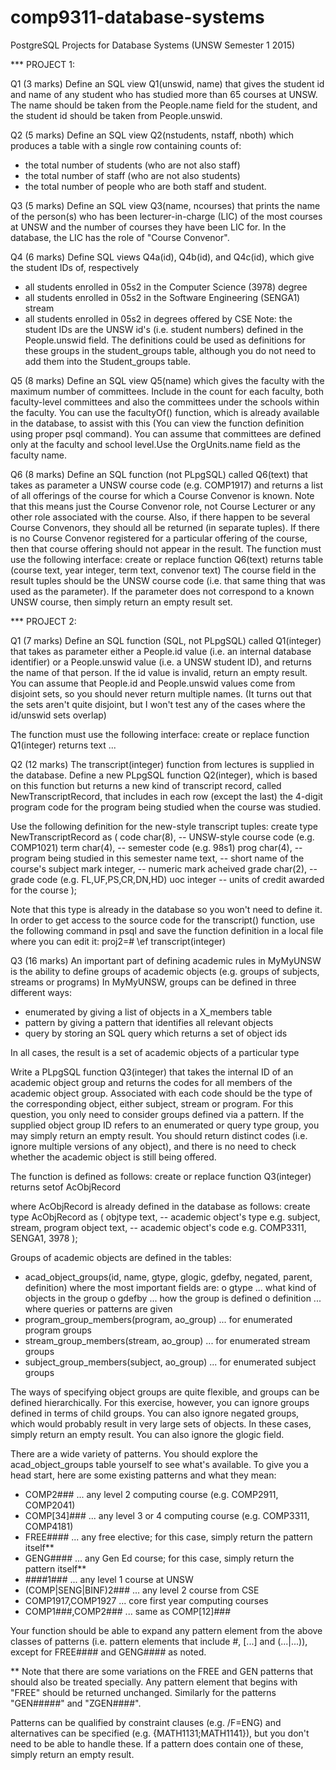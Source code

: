 # comp9311-database-systems
PostgreSQL Projects for Database Systems (UNSW Semester 1 2015)

*** PROJECT 1:

Q1 (3 marks)
Define an SQL view Q1(unswid, name) that gives the student id and name of any student who has studied more than 65 courses at UNSW. The name should be taken from the People.name field for the student, and the student id should be taken from People.unswid.

Q2 (5 marks)
Define an SQL view Q2(nstudents, nstaff, nboth) which produces a table with a single row containing counts of:
- the total number of students (who are not also staff)
- the total number of staff (who are not also students)
- the total number of people who are both staff and student.

Q3 (5 marks)
Define an SQL view Q3(name, ncourses) that prints the name of the person(s) who has been lecturer-in-charge (LIC) of the most courses at UNSW and the number of courses they have been LIC for. In the database, the LIC has the role of "Course Convenor".

Q4 (6 marks)
Define SQL views Q4a(id), Q4b(id), and Q4c(id), which give the student IDs of, respectively
- all students enrolled in 05s2 in the Computer Science (3978) degree
- all students enrolled in 05s2 in the Software Engineering (SENGA1) stream
- all students enrolled in 05s2 in degrees offered by CSE
Note: the student IDs are the UNSW id's (i.e. student numbers) defined in the People.unswid field.
The definitions could be used as definitions for these groups in the student_groups table, although you do not need to add them into the Student_groups table.

Q5 (8 marks)
Define an SQL view Q5(name) which gives the faculty with the maximum number of committees. Include in the count for each faculty, both faculty-level committees and also the committees under the schools within the faculty. You can use the facultyOf() function, which is already available in the database, to assist with this (You can view the function definition using proper psql command). You can assume that committees are defined only at the faculty and school level.Use the OrgUnits.name field as the faculty name.

Q6 (8 marks)
Define an SQL function (not PLpgSQL) called Q6(text) that takes as parameter a UNSW course code (e.g. COMP1917) and returns a list of all offerings of the course for which a Course Convenor is known. Note that this means just the Course Convenor role, not Course Lecturer or any other role associated with the course. Also, if there happen to be several Course Convenors, they should all be returned (in separate tuples). If there is no Course Convenor registered for a particular offering of the course, then that course offering should not appear in the result.
The function must use the following interface:
create or replace function Q6(text)
returns table (course text, year integer, term text, convenor text)
The course field in the result tuples should be the UNSW course code (i.e. that same thing that was used as the parameter). If the parameter does not correspond to a known UNSW course, then simply return an empty result set.

*** PROJECT 2:

Q1 (7 marks)
Define an SQL function (SQL, not PLpgSQL) called Q1(integer) that takes as parameter either
a People.id value (i.e. an internal database identifier) or a People.unswid value (i.e. a UNSW student ID), and returns the name of that person. If the id value is invalid, return an empty result. You can assume that People.id and People.unswid values come from disjoint sets, so you should never return multiple names. (It turns out that the sets aren't quite disjoint, but I won't test any of the cases where the id/unswid sets overlap)

The function must use the following interface: 
create or replace function Q1(integer) returns text ... 

Q2 (12 marks)
The transcript(integer) function from lectures is supplied in the database. Define a new PLpgSQL function Q2(integer), which is based on this function but returns a new kind of transcript record, called NewTranscriptRecord, that includes in each row (except the last) the 4-digit program code for the program being studied when the course was studied.

Use the following definition for the new-style transcript tuples:
create type NewTranscriptRecord as (
code char(8), -- UNSW-style course code (e.g. COMP1021) term char(4), -- semester code (e.g. 98s1)
prog char(4), -- program being studied in this semester name text, -- short name of the course's subject
mark integer, -- numeric mark acheived
grade char(2), -- grade code (e.g. FL,UF,PS,CR,DN,HD)
uoc integer -- units of credit awarded for the course
);

Note that this type is already in the database so you won't need to define it. In order to get access to the source code for the transcript() function, use the following command in psql and save the function definition in a local file where you can edit it:
proj2=# \ef transcript(integer)

Q3 (16 marks)
An important part of defining academic rules in MyMyUNSW is the ability to define groups of academic objects (e.g. groups of subjects, streams or programs) In MyMyUNSW, groups can be defined in three different ways:
- enumerated by giving a list of objects in a X_members table
- pattern by giving a pattern that identifies all relevant objects
- query by storing an SQL query which returns a set of object ids

In all cases, the result is a set of academic objects of a particular type

Write a PLpgSQL function Q3(integer) that takes the internal ID of an academic object group and returns the codes for all members of the academic object group. Associated with each code should be the type of the corresponding object, either subject, stream or program. For this question, you only need to consider groups defined via a pattern. If the supplied object group ID refers to
an enumerated or query type group, you may simply return an empty result. You should return distinct codes (i.e. ignore multiple versions of any object), and there is no need to check whether the academic object is still being offered.

The function is defined as follows:
create or replace function Q3(integer) returns setof AcObjRecord 

where AcObjRecord is already defined in the database as follows:
create type AcObjRecord as (
objtype text, -- academic object's type e.g. subject, stream, program 
object text, -- academic object's code e.g. COMP3311, SENGA1, 3978
);

Groups of academic objects are defined in the tables:

- acad_object_groups(id, name, gtype, glogic, gdefby, negated, parent, definition) where the most important fields are:
o gtype ... what kind of objects in the group
o gdefby ... how the group is defined
o definition ... where queries or patterns are given
- program_group_members(program, ao_group) ... for enumerated program groups
- stream_group_members(stream, ao_group) ... for enumerated stream groups
- subject_group_members(subject, ao_group) ... for enumerated subject groups

The ways of specifying object groups are quite flexible, and groups can be defined hierarchically. For this exercise, however, you can ignore groups defined in terms of child groups. You can also ignore negated groups, which would probably result in very large sets of objects. In these cases, simply return an empty result. You can also ignore the glogic field.

There are a wide variety of patterns. You should explore the acad_object_groups table yourself to see what's available. To give you a head start, here are some existing patterns and what they mean:
- COMP2### ... any level 2 computing course (e.g. COMP2911, COMP2041)
- COMP[34]### ... any level 3 or 4 computing course (e.g. COMP3311, COMP4181)
- FREE#### ... any free elective; for this case, simply return the pattern itself**
- GENG#### ... any Gen Ed course; for this case, simply return the pattern itself**
- ####1### ... any level 1 course at UNSW
- (COMP|SENG|BINF)2### ... any level 2 course from CSE
- COMP1917,COMP1927 ... core first year computing courses
- COMP1###,COMP2### ... same as COMP[12]###

Your function should be able to expand any pattern element from the above classes of patterns (i.e. pattern elements that include #, [...] and (...|...)), except for FREE#### and GENG#### as noted.

** Note that there are some variations on the FREE and GEN patterns that should also be treated specially. Any pattern element that begins with "FREE" should be returned unchanged. Similarly for the patterns "GEN#####" and "ZGEN####".

Patterns can be qualified by constraint clauses (e.g. /F=ENG) and alternatives can be specified (e.g. {MATH1131;MATH1141}), but you don't need to be able to handle these. If a
pattern does contain one of these, simply return an empty result.
